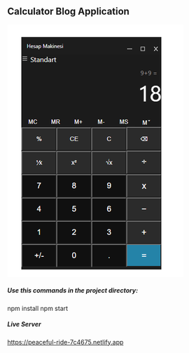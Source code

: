 ## Calculator Blog Application
![logo](/img/Calc/1.png)

##### Use this commands in the project directory:
npm install
npm start

##### Live Server
https://peaceful-ride-7c4675.netlify.app